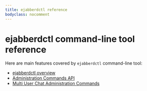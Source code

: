 ```yaml
---
title: ejabberdctl reference
bodyclass: nocomment
---
```


# ejabberdctl command-line tool reference

Here are main features covered by `ejabberdctl` command-line tool:

- [ejabberdctl overview][1]
- [Administration Commands API][2]
- [Multi User Chat Administration Commands][3]

[1]:	/admin/guide/managing/#ejabberdctl-commands
[2]:	/admin/ejabberdctl/api-admin/ "Administration Commands API"
[3]:	/admin/ejabberdctl/muc-admin/ "Multi User Chat Administration Commands"
